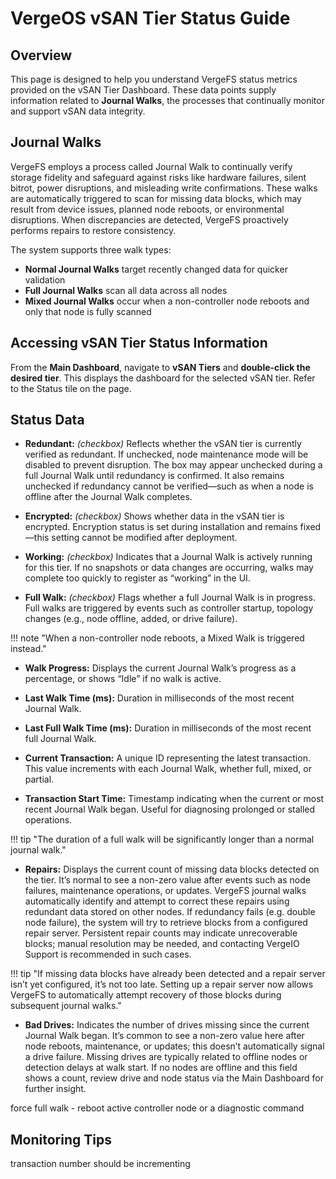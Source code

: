 # VergeOS vSAN Tier Status Guide

## Overview

This page is designed to help you understand VergeFS status metrics provided on the vSAN Tier Dashboard. These data points supply information related to **Journal Walks**, the processes that continually monitor and support vSAN data integrity. 

## Journal Walks

VergeFS employs a process called Journal Walk to continually verify storage fidelity and safeguard against risks like hardware failures, silent bitrot, power disruptions, and misleading write confirmations. These walks are automatically triggered to scan for missing data blocks, which may result from device issues, planned node reboots, or environmental disruptions. When discrepancies are detected, VergeFS proactively performs repairs to restore consistency. 

The system supports three walk types:

* **Normal Journal Walks** target recently changed data for quicker validation
* **Full Journal Walks** scan all data across all nodes 
* **Mixed Journal Walks** occur when a non-controller node reboots and only that node is fully scanned


## Accessing vSAN Tier Status Information

From the **Main Dashboard**, navigate to **vSAN Tiers** and **double-click the desired tier**. This displays the dashboard for the selected vSAN tier. Refer to the Status tile on the page. 

## Status Data 

* **Redundant:** *(checkbox)* Reflects whether the vSAN tier is currently verified as redundant. If unchecked, node maintenance mode will be disabled to prevent disruption. The box may appear unchecked during a full Journal Walk until redundancy is confirmed. It also remains unchecked if redundancy cannot be verified—such as when a node is offline after the Journal Walk completes.

* **Encrypted:** *(checkbox)* Shows whether data in the vSAN tier is encrypted. Encryption status is set during installation and remains fixed—this setting cannot be modified after deployment.

* **Working:** *(checkbox)* Indicates that a Journal Walk is actively running for this tier. If no snapshots or data changes are occurring, walks may complete too quickly to register as “working” in the UI.

* **Full Walk:** *(checkbox)* Flags whether a full Journal Walk is in progress. Full walks are triggered by events such as controller startup, topology changes (e.g., node offline, added, or drive failure).

!!! note "When a non-controller node reboots, a Mixed Walk is triggered instead."

* **Walk Progress:** Displays the current Journal Walk’s progress as a percentage, or shows “Idle” if no walk is active.

* **Last Walk Time (ms):** Duration in milliseconds of the most recent Journal Walk.

* **Last Full Walk Time (ms):** Duration in milliseconds of the most recent full Journal Walk.

* **Current Transaction:** A unique ID representing the latest transaction. This value increments with each Journal Walk, whether full, mixed, or partial.

* **Transaction Start Time:** Timestamp indicating when the current or most recent Journal Walk began. Useful for diagnosing prolonged or stalled operations.

!!! tip "The duration of a full walk will be significantly longer than a normal journal walk." 

* **Repairs:** Displays the current count of missing data blocks detected on the tier. It’s normal to see a non-zero value after events such as node failures, maintenance operations, or updates. VergeFS journal walks automatically identify and attempt to correct these repairs using redundant data stored on other nodes. If redundancy fails (e.g. double node failure), the system will try to retrieve blocks from a configured repair server. Persistent repair counts may indicate unrecoverable blocks; manual resolution may be needed, and contacting VergeIO Support is recommended in such cases.

!!! tip "If missing data blocks have already been detected and a repair server isn’t yet configured, it’s not too late. Setting up a repair server now allows VergeFS to automatically attempt recovery of those blocks during subsequent journal walks."

* **Bad Drives:** Indicates the number of drives missing since the current Journal Walk began. It’s common to see a non-zero value here after node reboots, maintenance, or updates; this doesn’t automatically signal a drive failure. Missing drives are typically related to offline nodes or detection delays at walk start. If no nodes are offline and this field shows a count, review drive and node status via the Main Dashboard for further insight.

 
force full walk - reboot active controller node or a diagnostic command

## Monitoring Tips

transaction number should be incrementing



<!-- none of these would necessarily be an indicator on its own of attention needed. provides overall information and baselines to aid troubleshooting and diagnostics. >

## Understanding vSAN Tier Health


*  Regular Checks
- **Daily**: Review status indicators for any changes
- **Weekly**: Monitor walk completion times for performance trends
- **Monthly**: Analyze repair and bad drive metrics for patterns

*  Performance Baselines
- **Walk Times**: Establish baseline walk completion times
- **Transaction Duration**: Monitor typical transaction completion times
- **Repair Frequency**: Track repair occurrences over time

*  Alert Conditions
Set up monitoring alerts for:
- Redundancy status changes
- Drive failures (bad drives > 0)
- Increased repair activity
- Significantly longer walk times
- Long-running transactions (> normal baseline)

## Troubleshooting Common Issues

*  Redundancy Disabled
**Symptoms**: Redundant status shows unchecked
**Possible Causes**:
- Insufficient drives in tier
- Drive failures reducing available redundancy
- Configuration changes

**Actions**:
1. Check drive count and status
2. Verify tier configuration
3. Replace any failed drives
4. Reconfigure redundancy if needed

*  High Repair Count
**Symptoms**: Repairs > 0 and increasing
**Possible Causes**:
- Drive degradation
- Hardware issues
- Environmental factors

**Actions**:
1. Identify which drives are experiencing issues
2. Check hardware health and environmental conditions
3. Consider proactive drive replacement
4. Monitor repair trends

*  Slow Walk Performance
**Symptoms**: Walk times significantly longer than baseline
**Possible Causes**:
- High system load
- Drive performance degradation
- Network issues (in distributed configurations)

**Actions**:
1. Check system resource utilization
2. Verify drive performance metrics
3. Test network connectivity and performance
4. Consider scheduling walks during low-activity periods

## Configuration Recommendations

*  For Production Environments
- **Redundancy**: Always enable redundancy for data protection
- **Encryption**: Enable for sensitive data environments
- **Monitoring**: Implement automated monitoring and alerting
- **Maintenance Windows**: Schedule full walks during off-peak hours

*  For Development/Test Environments
- **Redundancy**: May be disabled to maximize available storage
- **Encryption**: Optional based on data sensitivity
- **Monitoring**: Basic monitoring sufficient
- **Maintenance**: More flexible scheduling acceptable

## Related Documentation

- **vSAN Configuration Guide**: For setting up and configuring vSAN tiers
- **Storage Performance Tuning**: For optimizing storage performance
- **Backup and Recovery**: For data protection strategies
- **System Monitoring**: For comprehensive infrastructure monitoring
- **Hardware Maintenance**: For drive replacement and maintenance procedures

## Version Information

This status information is current as of VergeOS version 25.2.0.dev-161-gfb00558. Status indicators and metrics may vary based on system configuration and version.